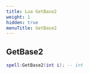 ```yaml
---
title: Lua GetBase2
weight: 1
hidden: true
menuTitle: GetBase2
---
```

## GetBase2
```lua
spell:GetBase2(int i); -- int
```